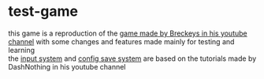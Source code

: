 # test-game
this game is a reproduction of the [game made by Breckeys in his youtube channel](https://www.youtube.com/watch?v=LOhfqjmasi0) with some changes and features made mainly for testing and learning\
the [input system](https://www.youtube.com/watch?v=ZDPM45cHHlI) and [config save system](https://www.youtube.com/watch?v=tfqJjDw0o7Y) are based on the tutorials made by DashNothing in his youtube channel
